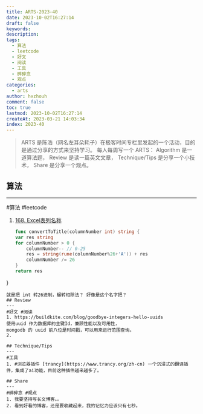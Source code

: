 ```yaml
---
title: ARTS-2023-40
date: 2023-10-02T16:27:14
draft: false
keywords: 
description: 
tags:
  - 算法
  - leetcode
  - 好文
  - 阅读
  - 工具
  - 碎碎念
  - 观点
categories:
  - arts
author: hxzhouh
comment: false
toc: true
lastmod: 2023-10-02T16:27:14
createAt: 2023-03-21 14:03:34
index: 2023-40
---
```


>ARTS 是陈浩（网名左耳朵耗子）在极客时间专栏里发起的一个活动，目的是通过分享的方式来坚持学习。 每人每周写一个 ARTS： Algorithm 是一道算法题， Review 是读一篇英文文章， Technique/Tips 是分享一个小技术， Share 是分享一个观点。

<!-- more -->

## 算法
---
#算法 #leetcode
1. [168. Excel表列名称](https://leetcode.cn/problems/excel-sheet-column-title/)
	```go
	func convertToTitle(columnNumber int) string {
	var res string
	for columnNumber > 0 {
		columnNumber-- // 0-25
		res = string(rune(columnNumber%26+'A')) + res
		columnNumber /= 26
	}
	return res
}
```
就是把 int 转26进制，辗转相除法？ 好像是这个名字把？
## Review
---
#好文 #阅读  
1. https://buildkite.com/blog/goodbye-integers-hello-uuids  
使用uuid 作为数据库的主键Id，兼顾性能以及可用性，  
mongodb 的 uuid 前八位是时间戳，可以用来进行范围查询。  
2. 

## Technique/Tips
---
#工具  
1. #浏览器插件 [trancy](https://www.trancy.org/zh-cn) 一个沉浸式的翻译插件，集成了ai功能，目前这种插件越来越多了。

## Share
---
#碎碎念 #观点
1. 我要坚持写长文博客。。
2. 看到好看的博客，还是要收藏起来，我的记忆力应该只有七秒。

